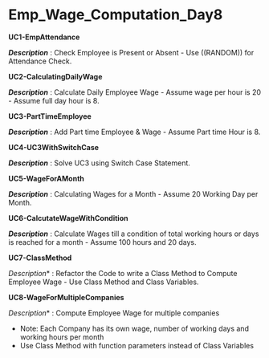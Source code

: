# Emp_Wage_Computation_Day8
**UC1-EmpAttendance**

**_Description_** : Check Employee is Present or Absent - Use ((RANDOM)) for Attendance Check.

**UC2-CalculatingDailyWage**

**_Description_** : Calculate Daily Employee Wage - Assume wage per hour is 20 - Assume full day hour is 8.

**UC3-PartTimeEmployee**

**_Description_** : Add Part time Employee & Wage - Assume Part time Hour is 8.

**UC4-UC3WithSwitchCase**

**_Description_** : Solve UC3 using Switch Case Statement.

**UC5-WageForAMonth**

**_Description_** : Calculating Wages for a Month - Assume 20 Working Day per Month.

**UC6-CalcutateWageWithCondition**

**_Description_** : Calculate Wages till a condition of total working hours or days is reached for a month - Assume 100 hours and 20 days.

**UC7-ClassMethod**

*_Description_** : Refactor the Code to write a Class Method to Compute Employee Wage - Use Class Method and Class Variables.

**UC8-WageForMultipleCompanies**

*_Description_** : Compute Employee Wage for multiple companies 
- Note: Each Company has its own wage, number of working days and working hours per month 
- Use Class Method with function parameters instead of Class Variables